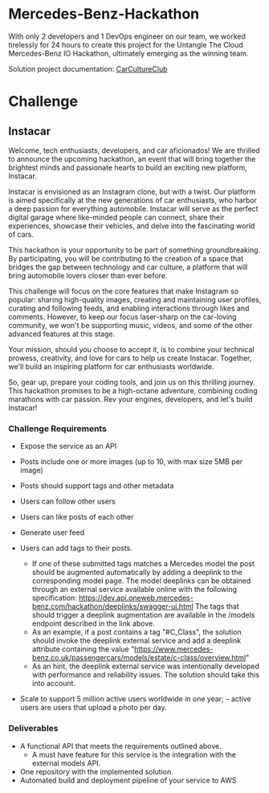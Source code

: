 # Mercedes-Benz-Hackathon
With only 2 developers and 1 DevOps engineer on our team, we worked tirelessly for 24 hours to create this project for the Untangle The Cloud Mercedes-Benz IO Hackathon, ultimately emerging as the winning team.


Solution project documentation: [CarCultureClub](https://drive.google.com/file/d/1haPA9s5rJgixREfNyTH3tXCsdabwt3Qk/view?usp=share_link)


# Challenge

## Instacar

Welcome, tech enthusiasts, developers, and car aficionados! We are thrilled to announce the upcoming hackathon, an event that will bring together the brightest minds and passionate hearts to build an exciting new platform, Instacar.

Instacar is envisioned as an Instagram clone, but with a twist. Our platform is aimed specifically at the new generations of car enthusiasts, who harbor a deep passion for everything automobile. Instacar will serve as the perfect digital garage where like-minded people can connect, share their experiences, showcase their vehicles, and delve into the fascinating world of cars.

This hackathon is your opportunity to be part of something groundbreaking. By participating, you will be contributing to the creation of a space that bridges the gap between technology and car culture, a platform that will bring automobile lovers closer than ever before.

This challenge will focus on the core features that make Instagram so popular: sharing high-quality images, creating and maintaining user profiles, curating and following feeds, and enabling interactions through likes and comments. However, to keep our focus laser-sharp on the car-loving community, we won't be supporting music, videos, and some of the other advanced features at this stage.

Your mission, should you choose to accept it, is to combine your technical prowess, creativity, and love for cars to help us create Instacar. Together, we'll build an inspiring platform for car enthusiasts worldwide.

So, gear up, prepare your coding tools, and join us on this thrilling journey. This hackathon promises to be a high-octane adventure, combining coding marathons with car passion. Rev your engines, developers, and let's build Instacar!


### Challenge Requirements

- Expose the service as an API
- Posts include one or more images (up to 10, with max size 5MB per image)
- Posts should support tags and other metadata
- Users can follow other users
- Users can like posts of each other
- Generate user feed
- Users can add tags to their posts.
    - If one of these submitted tags matches a Mercedes model the post should be augmented automatically by adding a deeplink to the corresponding model page.
    The model deeplinks can be obtained through an external service available online with the following specification:
        https://dev.api.oneweb.mercedes-benz.com/hackathon/deeplinks/swagger-ui.html
        The tags that should trigger a deeplink augmentation are available in the /models endpoint described in the link above.
    - As an example, if a post contains a tag "#C_Class", the solution should invoke the deeplink external service and add a deeplink attribute containing the value "https://www.mercedes-benz.co.uk/passengercars/models/estate/c-class/overview.html"
    - As an hint, the deeplink external service was intentionally developed with performance and reliability issues. The solution should take this into account.

- Scale to support 5 million active users worldwide in one year; – active users are users that upload a photo per day.

### Deliverables

- A functional API that meets the requirements outlined above.
    - A must have feature for this service is the integration with the external models API.
- One repository with the implemented solution.
- Automated build and deployment pipeline of your service to AWS
